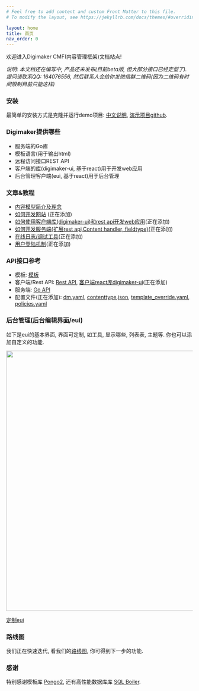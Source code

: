 ```yaml
---
# Feel free to add content and custom Front Matter to this file.
# To modify the layout, see https://jekyllrb.com/docs/themes/#overriding-theme-defaults

layout: home
title: 首页
nav_order: 0
---
```


欢迎进入Digimaker CMF(内容管理框架)文档站点!

*说明: 本文档还在编写中, 产品还未发布(目前beta版, 但大部分接口已经定型了). 提问请联系QQ: 164076556, 然后联系人会给你发微信群二维码(因为二维码有时间限制目前只能这样)*

### 安装
最简单的安装方式是克隆并运行demo项目: [中文说明](demo), [演示项目github](https://github.com/digimakergo/dmdemo). 

### Digimaker提供哪些
- 服务端的Go库 
- 模板语言(用于输出html)
- 远程访问接口REST API
- 客户端的库(digimaker-ui, 基于react)用于开发web应用
- 后台管理客户端(eui, 基于react)用于后台管理

### 文章&教程
 - [内容模型简介及理念](tutorial/content-model)
 - [如何开发网站](tutorial/) (正在添加)
 - [如何使用客户端库(digimaker-ui)和rest api开发web应用](tutorial/)(正在添加)
 - [如何开发服务端(扩展rest api,Content handler, fieldtype)](tutorial/)(正在添加)
 - [在线日志/调试工具](tutorial/)(正在添加)
 - [用户登陆机制](tutorial/)(正在添加)


### API接口参考
 - 模板: [模板](references/template)
 - 客户端/Rest API: [Rest API](references/rest), [客户端react库digimaker-ui](references/digimaker-ui)(正在添加)
 - 服务端: [Go API](references/go)
 - 配置文件(正在添加): [dm.yaml](references/dm), [contenttype.json](references/contenttype), [template_override.yaml](references/template-override), [policies.yaml](references/policies)

### 后台管理(后台编辑界面/eui)
如下是eui的基本界面, 界面可定制, 如工具, 显示哪些, 列表表, 主题等. 你也可以添加自定义的功能.

<a href="https://raw.githubusercontent.com/digimakergo/eui/master/doc/eui-1.png"><img src="https://raw.githubusercontent.com/digimakergo/eui/master/doc/eui-1.png" width="700px" /></a>

[定制eui](eui/)

### 路线图

我们正在快速迭代, 看我们的[路线图](roadmap), 你可得到下一步的功能.

### 感谢
特别感谢模板库 [Pongo2](https://github.com/flosch/pongo2), 还有高性能数据库库 [SQL Boiler](https://github.com/volatiletech/sqlboiler). 

